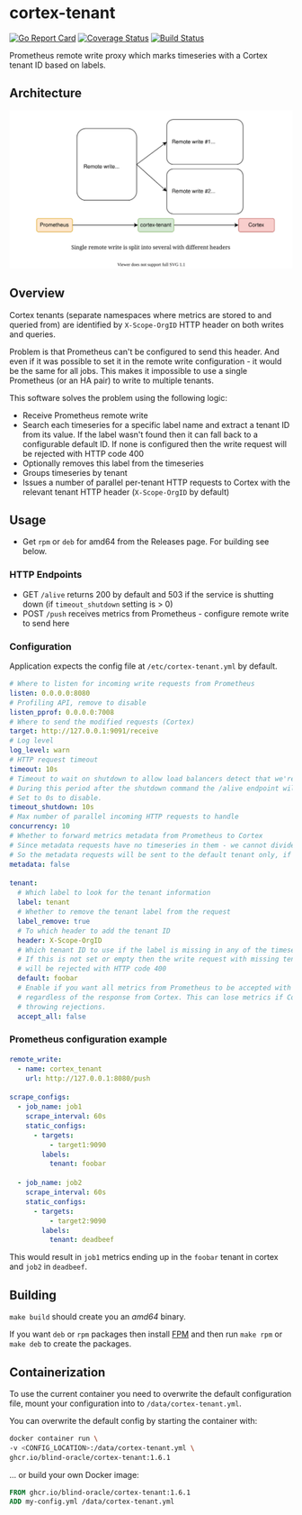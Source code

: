 # cortex-tenant

[![Go Report Card](https://goreportcard.com/badge/github.com/blind-oracle/cortex-tenant)](https://goreportcard.com/report/github.com/blind-oracle/cortex-tenant)
[![Coverage Status](https://coveralls.io/repos/github/blind-oracle/cortex-tenant/badge.svg?branch=main)](https://coveralls.io/github/blind-oracle/cortex-tenant?branch=main)
[![Build Status](https://www.travis-ci.com/blind-oracle/cortex-tenant.svg?branch=main)](https://www.travis-ci.com/blind-oracle/cortex-tenant)

Prometheus remote write proxy which marks timeseries with a Cortex tenant ID based on labels.

## Architecture

![Architecture](architecture.svg)

## Overview

Cortex tenants (separate namespaces where metrics are stored to and queried from) are identified by `X-Scope-OrgID` HTTP header on both writes and queries.

Problem is that Prometheus can't be configured to send this header. And even if it was possible to set it in the remote write configuration - it would be the same for all jobs. This makes it impossible to use a single Prometheus (or an HA pair) to write to multiple tenants.

This software solves the problem using the following logic:

- Receive Prometheus remote write
- Search each timeseries for a specific label name and extract a tenant ID from its value.
  If the label wasn't found then it can fall back to a configurable default ID.
  If none is configured then the write request will be rejected with HTTP code 400
- Optionally removes this label from the timeseries
- Groups timeseries by tenant
- Issues a number of parallel per-tenant HTTP requests to Cortex with the relevant tenant HTTP header (`X-Scope-OrgID` by default)

## Usage

- Get `rpm` or `deb` for amd64 from the Releases page. For building see below.

### HTTP Endpoints

- GET `/alive` returns 200 by default and 503 if the service is shutting down (if `timeout_shutdown` setting is > 0)
- POST `/push` receives metrics from Prometheus - configure remote write to send here

### Configuration

Application expects the config file at `/etc/cortex-tenant.yml` by default.

```yaml
# Where to listen for incoming write requests from Prometheus
listen: 0.0.0.0:8080
# Profiling API, remove to disable
listen_pprof: 0.0.0.0:7008
# Where to send the modified requests (Cortex)
target: http://127.0.0.1:9091/receive
# Log level
log_level: warn
# HTTP request timeout
timeout: 10s
# Timeout to wait on shutdown to allow load balancers detect that we're going away.
# During this period after the shutdown command the /alive endpoint will reply with HTTP 503.
# Set to 0s to disable.
timeout_shutdown: 10s
# Max number of parallel incoming HTTP requests to handle
concurrency: 10
# Whether to forward metrics metadata from Prometheus to Cortex
# Since metadata requests have no timeseries in them - we cannot divide them into tenants
# So the metadata requests will be sent to the default tenant only, if one is not defined - they will be dropped
metadata: false

tenant:
  # Which label to look for the tenant information
  label: tenant
  # Whether to remove the tenant label from the request
  label_remove: true
  # To which header to add the tenant ID
  header: X-Scope-OrgID
  # Which tenant ID to use if the label is missing in any of the timeseries
  # If this is not set or empty then the write request with missing tenant label
  # will be rejected with HTTP code 400
  default: foobar
  # Enable if you want all metrics from Prometheus to be accepted with a 204 HTTP code
  # regardless of the response from Cortex. This can lose metrics if Cortex is
  # throwing rejections.
  accept_all: false
```

### Prometheus configuration example

```yaml
remote_write:
  - name: cortex_tenant
    url: http://127.0.0.1:8080/push

scrape_configs:
  - job_name: job1
    scrape_interval: 60s
    static_configs:
      - targets:
          - target1:9090
        labels:
          tenant: foobar

  - job_name: job2
    scrape_interval: 60s
    static_configs:
      - targets:
          - target2:9090
        labels:
          tenant: deadbeef
```

This would result in `job1` metrics ending up in the `foobar` tenant in cortex and `job2` in `deadbeef`.

## Building

`make build` should create you an _amd64_ binary.

If you want `deb` or `rpm` packages then install [FPM](https://fpm.readthedocs.io) and then run `make rpm` or `make deb` to create the packages.

## Containerization

To use the current container you need to overwrite the default configuration file, mount your configuration into to `/data/cortex-tenant.yml`.

You can overwrite the default config by starting the container with:

```bash
docker container run \
-v <CONFIG_LOCATION>:/data/cortex-tenant.yml \
ghcr.io/blind-oracle/cortex-tenant:1.6.1
```

... or build your own Docker image:

```Dockerfile
FROM ghcr.io/blind-oracle/cortex-tenant:1.6.1
ADD my-config.yml /data/cortex-tenant.yml
```
